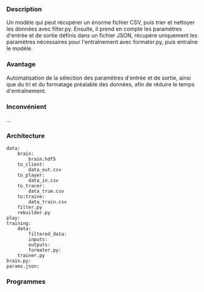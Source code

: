 ### Description
Un modèle qui peut récupérer un énorme fichier CSV, puis trier et nettoyer les données avec filter.py. Ensuite, il prend en compte les paramètres d'entrée et de sortie définis dans un fichier JSON, récupère uniquement les paramètres nécessaires pour l'entraînement avec formater.py, puis entraîne le modèle.

### Avantage 
Automatisation de la sélection des paramètres d'entrée et de sortie, ainsi que du tri et du formatage préalable des données, afin de réduire le temps d'entraînement.

### Inconvénient 
...

### Architecture  
   
```
data:
	brain:
		brain.hdf5
	to_client:
		data_out.csv
	to_player:
		data_in.csv
	to_tracer:
		data_true.csv
	to:traine:
		data_train.csv
	filter.py
	rebuilder.py
play:
training:
	data:
		filtered_data:
		inputs:
		outputs:
		formater.py:	
	trainer.py
brain.py:
params.json:
```
### Programmes

```python

```
